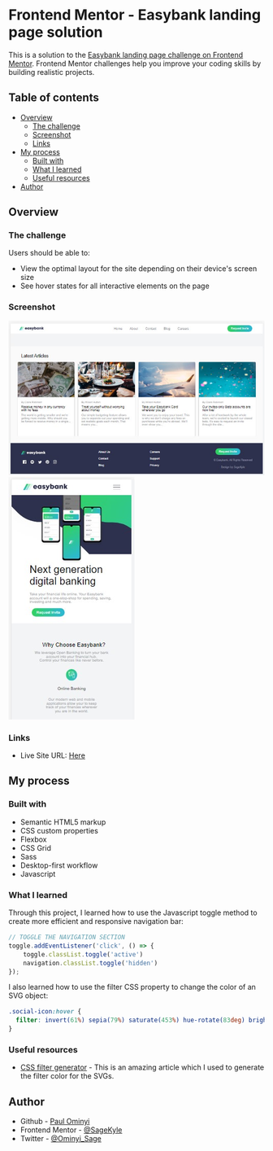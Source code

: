 # Frontend Mentor - Easybank landing page solution

This is a solution to the [Easybank landing page challenge on Frontend Mentor](https://www.frontendmentor.io/challenges/easybank-landing-page-WaUhkoDN). Frontend Mentor challenges help you improve your coding skills by building realistic projects. 

## Table of contents

- [Overview](#overview)
  - [The challenge](#the-challenge)
  - [Screenshot](#screenshot)
  - [Links](#links)
- [My process](#my-process)
  - [Built with](#built-with)
  - [What I learned](#what-i-learned)
  - [Useful resources](#useful-resources)
- [Author](#author)

## Overview

### The challenge

Users should be able to:

- View the optimal layout for the site depending on their device's screen size
- See hover states for all interactive elements on the page

### Screenshot

![Easybank - Desktop view](easybank%20-%20desktop-view.jpg)
![Easybank - Mobile view](easybank%20-%20mobile-view.jpg)


### Links

- Live Site URL: [Here](https://sagekyle.github.io/Easybank-Landing-Page/)

## My process

### Built with

- Semantic HTML5 markup
- CSS custom properties
- Flexbox
- CSS Grid
- Sass
- Desktop-first workflow
- Javascript

### What I learned

Through this project, I learned how to use the Javascript toggle method to create more efficient and responsive navigation bar:

```js
// TOGGLE THE NAVIGATION SECTION
toggle.addEventListener('click', () => {
    toggle.classList.toggle('active')
    navigation.classList.toggle('hidden')
});
```

I also learned how to use the filter CSS property to change the color of an SVG object:

```css
.social-icon:hover {
  filter: invert(61%) sepia(79%) saturate(453%) hue-rotate(83deg) brightness(96%) contrast(85%);
}
```

### Useful resources

- [CSS filter generator](https://codepen.io/sosuke/pen/Pjoqqp) - This is an amazing article which I used to generate the filter color for the SVGs.

## Author

- Github - [Paul Ominyi](https://github.com/SageKyle)
- Frontend Mentor - [@SageKyle](https://www.frontendmentor.io/profile/SageKyle)
- Twitter - [@Ominyi_Sage](https://www.twitter.com/Ominyi_Sage)
